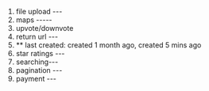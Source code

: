 1. file upload ---
2. maps -----
3. upvote/downvote
4. return url ---
5. ** last created: created 1 month ago, created 5 mins ago
5. star ratings ---
6. searching---
7. pagination ---
8. payment ---